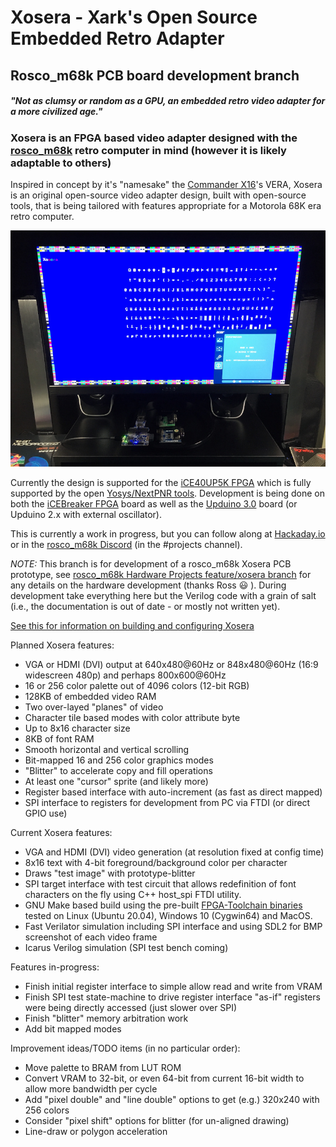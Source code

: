 # Xosera - Xark's Open Source Embedded Retro Adapter

## Rosco_m68k PCB board development branch

##### _"Not as clumsy or random as a GPU, an embedded retro video adapter for a more civilized age."_

### Xosera is an FPGA based video adapter designed with the [rosco_m68k](https://github.com/rosco-m68k/rosco_m68k) retro computer in mind (however it is likely adaptable to others)

Inspired in concept by it's "namesake" the [Commander X16](https://www.commanderx16.com/)'s VERA, Xosera is an original open-source video adapter design, built with open-source tools, that is being tailored with features appropriate for a Motorola 68K era retro computer.

![Xosera 848x480 DVI Font Test](pics/XoseraTest_848x480_DVI.jpg)

Currently the design is supported for the [iCE40UP5K FPGA](https://www.latticesemi.com/en/Products/FPGAandCPLD/iCE40UltraPlus) which is fully supported by the open [Yosys/NextPNR tools](https://github.com/YosysHQ).  Development is being done on both the [iCEBreaker FPGA](https://github.com/icebreaker-fpga/icebreaker) board as well as the [Upduino 3.0](https://github.com/tinyvision-ai-inc/UPduino-v3.0) board (or Upduino 2.x with external oscillator).

This is currently a work in progress, but you can follow along at [Hackaday.io](https://hackaday.io/Xark) or in the [rosco_m68k Discord](https://discord.gg/zGUB7R8) (in the #projects channel).

*NOTE:* This branch is for development of a rosco_m68k Xosera PCB prototype, see [rosco_m68k Hardware Projects feature/xosera branch](https://github.com/rosco-m68k/hardware-projects/tree/feature/xosera) for any details on the hardware development (thanks Ross 😃 ).  During development take everything here but the Verilog code with a grain of salt (i.e., the documentation is out of date - or mostly not written yet).

[See this for information on building and configuring Xosera](BUILDING.md)

Planned Xosera features:

* VGA or HDMI (DVI) output at 640x480@60Hz or 848x480@60Hz (16:9 widescreen 480p) and perhaps 800x600@60Hz
* 16 or 256 color palette out of 4096 colors (12-bit RGB)
* 128KB of embedded video RAM
* Two over-layed "planes" of video
* Character tile based modes with color attribute byte
* Up to 8x16 character size
* 8KB of font RAM
* Smooth horizontal and vertical scrolling
* Bit-mapped 16 and 256 color graphics modes
* "Blitter" to accelerate copy and fill operations
* At least one "cursor" sprite (and likely more)
* Register based interface with auto-increment (as fast as direct mapped)
* SPI interface to registers for development from PC via FTDI (or direct GPIO use)

Current Xosera features:

* VGA and HDMI (DVI) video generation (at resolution fixed at config time)
* 8x16 text with 4-bit foreground/background color per character
* Draws "test image" with prototype-blitter
* SPI target interface with test circuit that allows redefinition of font characters on the fly using C++ host_spi FTDI utility.
* GNU Make based build using the pre-built [FPGA-Toolchain binaries](https://github.com/open-tool-forge/fpga-toolchain) tested on Linux (Ubuntu 20.04), Windows 10 (Cygwin64) and MacOS.
* Fast Verilator simulation including SPI interface and using SDL2 for BMP screenshot of each video frame
* Icarus Verilog simulation (SPI test bench coming)

Features in-progress:

* Finish initial register interface to simple allow read and write from VRAM
* Finish SPI test state-machine to drive register interface "as-if" registers were being directly accessed (just slower over SPI)
* Finish "blitter" memory arbitration work
* Add bit mapped modes

Improvement ideas/TODO items (in no particular order):

* Move palette to BRAM from LUT ROM
* Convert VRAM to 32-bit, or even 64-bit from current 16-bit width to allow more bandwidth per cycle
* Add "pixel double" and "line double" options to get (e.g.) 320x240 with 256 colors
* Consider "pixel shift" options for blitter (for un-aligned drawing)
* Line-draw or polygon acceleration
